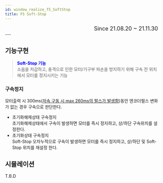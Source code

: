 ```yaml
---
id: window_realize_f5_SoftStop
title: F5 Soft-Stop
---
```

<div align="right">
  <font size="4">
    Since 21.08.20 ~ 21.11.30
  </font>
</div>
---

## 기능구현

> <font color="blue"><strong>Soft-Stop 기능</strong></font><br/>
> 소음을 저감하고, 충격으로 인한 모터/기구부 파손을 방지하기 위해 구속 전 위치에서 모터를 정지시키는 기능

### 구속정지

모터출력 시 300ms([저속 구동 시 max 260ms의 펄스가 발생함](./))동안 엔코더펄스 변화가 없는 경우 구속으로 판단한다.

* 초기화해제상태 구속정지  
초기화해제상태에서 구속이 발생하면 모터를 즉시 정지하고, 상/하단 구속위치를 설정한다.
* 초기화상태 구속정지  
Soft-Stop 오차누적으로 구속이 발생하면 모터를 즉시 정지하고, 상/하단 및 Soft-Stop 위치를 재설정 한다.

## 시뮬레이션

T.B.D

